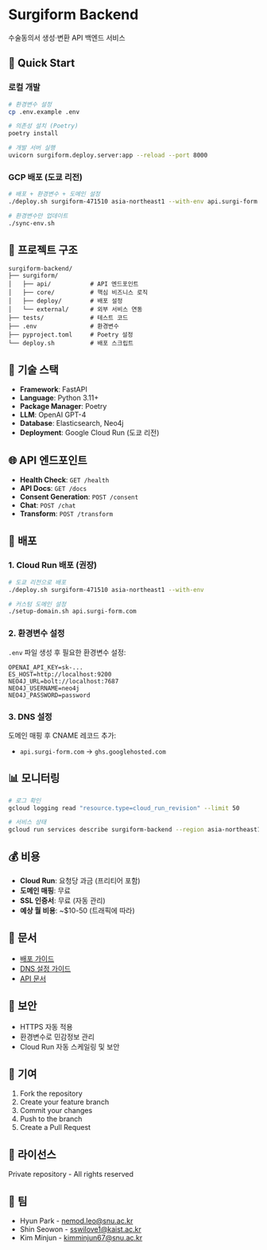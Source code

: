 # Surgiform Backend

수술동의서 생성·변환 API 백엔드 서비스

## 🚀 Quick Start

### 로컬 개발

```bash
# 환경변수 설정
cp .env.example .env

# 의존성 설치 (Poetry)
poetry install

# 개발 서버 실행
uvicorn surgiform.deploy.server:app --reload --port 8000
```

### GCP 배포 (도쿄 리전)

```bash
# 배포 + 환경변수 + 도메인 설정
./deploy.sh surgiform-471510 asia-northeast1 --with-env api.surgi-form.com

# 환경변수만 업데이트
./sync-env.sh
```

## 📁 프로젝트 구조

```
surgiform-backend/
├── surgiform/
│   ├── api/           # API 엔드포인트
│   ├── core/          # 핵심 비즈니스 로직
│   ├── deploy/        # 배포 설정
│   └── external/      # 외부 서비스 연동
├── tests/             # 테스트 코드
├── .env               # 환경변수
├── pyproject.toml     # Poetry 설정
└── deploy.sh          # 배포 스크립트
```

## 🔧 기술 스택

- **Framework**: FastAPI
- **Language**: Python 3.11+
- **Package Manager**: Poetry
- **LLM**: OpenAI GPT-4
- **Database**: Elasticsearch, Neo4j
- **Deployment**: Google Cloud Run (도쿄 리전)

## 🌐 API 엔드포인트

- **Health Check**: `GET /health`
- **API Docs**: `GET /docs`
- **Consent Generation**: `POST /consent`
- **Chat**: `POST /chat`
- **Transform**: `POST /transform`

## 🚢 배포

### 1. Cloud Run 배포 (권장)

```bash
# 도쿄 리전으로 배포
./deploy.sh surgiform-471510 asia-northeast1 --with-env

# 커스텀 도메인 설정
./setup-domain.sh api.surgi-form.com
```

### 2. 환경변수 설정

`.env` 파일 생성 후 필요한 환경변수 설정:

```env
OPENAI_API_KEY=sk-...
ES_HOST=http://localhost:9200
NEO4J_URL=bolt://localhost:7687
NEO4J_USERNAME=neo4j
NEO4J_PASSWORD=password
```

### 3. DNS 설정

도메인 매핑 후 CNAME 레코드 추가:
- `api.surgi-form.com` → `ghs.googlehosted.com`

## 📊 모니터링

```bash
# 로그 확인
gcloud logging read "resource.type=cloud_run_revision" --limit 50

# 서비스 상태
gcloud run services describe surgiform-backend --region asia-northeast1
```

## 💰 비용

- **Cloud Run**: 요청당 과금 (프리티어 포함)
- **도메인 매핑**: 무료
- **SSL 인증서**: 무료 (자동 관리)
- **예상 월 비용**: ~$10-50 (트래픽에 따라)

## 📝 문서

- [배포 가이드](./README_DEPLOYMENT.md)
- [DNS 설정 가이드](./DNS_SETUP_GUIDE.md)
- [API 문서](https://api.surgi-form.com/docs)

## 🔐 보안

- HTTPS 자동 적용
- 환경변수로 민감정보 관리
- Cloud Run 자동 스케일링 및 보안

## 🤝 기여

1. Fork the repository
2. Create your feature branch
3. Commit your changes
4. Push to the branch
5. Create a Pull Request

## 📄 라이선스

Private repository - All rights reserved

## 👥 팀

- Hyun Park - nemod.leo@snu.ac.kr
- Shin Seowon - sswilove1@kaist.ac.kr
- Kim Minjun - kimminjun67@snu.ac.kr